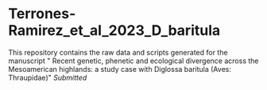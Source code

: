 # Terrones-Ramirez_et_al_2023_D_baritula
This repository contains the raw data and scripts generated for the manuscript " Recent genetic, phenetic and ecological divergence across the Mesoamerican highlands: a study case with Diglossa baritula (Aves: Thraupidae)" _Submitted_
